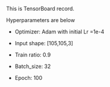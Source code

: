 This is TensorBoard record.

Hyperparameters are below

- Optimizer: Adam with initial Lr =1e-4

- Input shape: [105,105,3]
- Train ratio: 0.9
- Batch_size: 32
- Epoch: 100 
